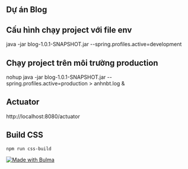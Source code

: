 ## Dự án Blog

## Cấu hình chạy project với file env
java -jar blog-1.0.1-SNAPSHOT.jar --spring.profiles.active=development

## Chạy project trên môi trường production
nohup java -jar blog-1.0.1-SNAPSHOT.jar --spring.profiles.active=production > anhnbt.log &

## Actuator

http://localhost:8080/actuator

## Build CSS
```
npm run css-build
```

[![Made with Bulma](https://bulma.io/images/made-with-bulma.png)](https://bulma.io?utm_source=badge)